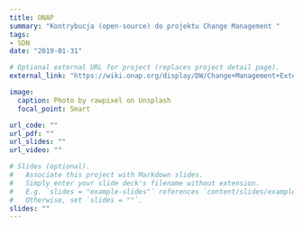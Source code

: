 ```yaml
---
title: ONAP
summary: "Kontrybucja (open-source) do projektu Change Management "
tags:
- SDN
date: "2019-01-31"

# Optional external URL for project (replaces project detail page).
external_link: "https://wiki.onap.org/display/DW/Change+Management+Extensions"

image:
  caption: Photo by rawpixel on Unsplash
  focal_point: Smart

url_code: ""
url_pdf: ""
url_slides: ""
url_video: ""

# Slides (optional).
#   Associate this project with Markdown slides.
#   Simply enter your slide deck's filename without extension.
#   E.g. `slides = "example-slides"` references `content/slides/example-slides.md`.
#   Otherwise, set `slides = ""`.
slides: ""
---
```


